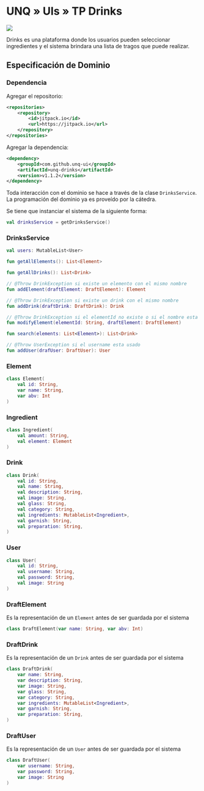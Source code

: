 # UNQ » UIs » TP Drinks

[![](https://jitpack.io/v/unq-ui/unq-drinks.svg)](https://jitpack.io/#unq-ui/unq-drinks)


Drinks es una plataforma donde los usuarios pueden seleccionar ingredientes y el sistema brindara una lista de tragos que puede realizar.

## Especificación de Dominio

### Dependencia

Agregar el repositorio:

```xml
<repositories>
    <repository>
        <id>jitpack.io</id>
        <url>https://jitpack.io</url>
    </repository>
</repositories>
```

Agregar la dependencia:

```xml
<dependency>
    <groupId>com.github.unq-ui</groupId>
    <artifactId>unq-drinks</artifactId>
    <version>v1.1.2</version>
</dependency>
```

Toda interacción con el dominio se hace a través de la clase `DrinksService`. La programación del dominio ya es proveído por la cátedra.

Se tiene que instanciar el sistema de la siguiente forma:

```kotlin
val drinksService = getDrinksService()
```

### DrinksService

```kotlin
val users: MutableList<User>

fun getAllElements(): List<Element> 

fun getAllDrinks(): List<Drink>

// @Throw DrinkException si existe un elemento con el mismo nombre
fun addElement(draftElement: DraftElement): Element

// @Throw DrinkException si existe un drink con el mismo nombre
fun addDrink(draftDrink: DraftDrink): Drink

// @Throw DrinkException si el elementId no existe o si el nombre esta usado
fun modifyElement(elementId: String, draftElement: DraftElement)

fun search(elements: List<Element>): List<Drink>

// @Throw UserException si el username esta usado
fun addUser(drafUser: DraftUser): User

```

### Element

```kotlin
class Element(
    val id: String,
    var name: String,
    var abv: Int
)
```

### Ingredient

```kotlin
class Ingredient(
    val amount: String,
    val element: Element
)
```

### Drink

```kotlin
class Drink(
    val id: String,
    val name: String,
    val description: String,
    val image: String,
    val glass: String,
    val category: String,
    val ingredients: MutableList<Ingredient>,
    val garnish: String,
    val preparation: String,
)
```

### User

```kotlin
class User(
    val id: String,
    val username: String,
    val password: String,
    val image: String
)
```


### DraftElement

Es la representación de un `Element` antes de ser guardada por el sistema

```kotlin
class DraftElement(var name: String, var abv: Int)
```

### DraftDrink

Es la representación de un `Drink` antes de ser guardada por el sistema

```kotlin
class DraftDrink(
    var name: String,
    var description: String,
    var image: String,
    var glass: String,
    var category: String,
    var ingredients: MutableList<Ingredient>,
    var garnish: String,
    var preparation: String,
)
```

### DraftUser

Es la representación de un `User` antes de ser guardada por el sistema

```kotlin
class DraftUser(
    var username: String,
    var password: String,
    var image: String
)
```